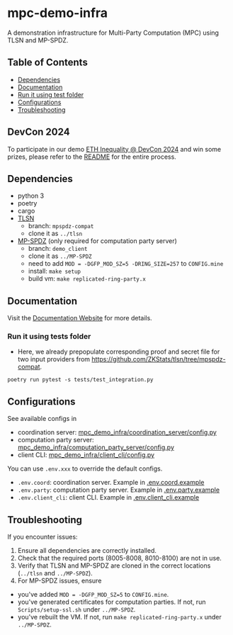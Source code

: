 # mpc-demo-infra

A demonstration infrastructure for Multi-Party Computation (MPC) using TLSN and MP-SPDZ.

## Table of Contents
- [Dependencies](#dependencies)
- [Documentation](#documentation)
- [Run it using test folder](#run-it-using-tests-folder)
- [Configurations](#configurations)
- [Troubleshooting](#troubleshooting)


## DevCon 2024

To participate in our demo [ETH Inequality @ DevCon 2024](https://demo.mpcstats.org/) and win some prizes, please refer to the [README](mpc_demo_infra/client_cli/docker/README.md) for the entire process.

## Dependencies

- python 3
- poetry
- cargo
- [TLSN](https://github.com/ZKStats/tlsn)
  - branch: `mpspdz-compat`
  - clone it as `../tlsn`
- [MP-SPDZ](https://github.com/ZKStats/MP-SPDZ) (only required for computation party server)
  - branch: `demo_client`
  - clone it as `../MP-SPDZ`
  - need to add `MOD = -DGFP_MOD_SZ=5 -DRING_SIZE=257` to `CONFIG.mine`
  - install: `make setup`
  - build vm: `make replicated-ring-party.x`

## Documentation 
Visit the [Documentation Website](https://docs.mpcstats.org/) for more details.
 
### Run it using tests folder
- Here, we already prepopulate corresponding proof and secret file for two input providers from https://github.com/ZKStats/tlsn/tree/mpspdz-compat.

```
poetry run pytest -s tests/test_integration.py
```

## Configurations

See available configs in
- coordination server: [mpc_demo_infra/coordination_server/config.py](mpc_demo_infra/coordination_server/config.py)
- computation party server: [mpc_demo_infra/computation_party_server/config.py](mpc_demo_infra/computation_party_server/config.py)
- client CLI: [mpc_demo_infra/client_cli/config.py](mpc_demo_infra/client_cli/config.py)

You can use `.env.xxx` to override the default configs.
- `.env.coord`: coordination server. Example in [.env.coord.example](.env.coord.example)
- `.env.party`: computation party server. Example in [.env.party.example](.env.party.example)
- `.env.client_cli`: client CLI. Example in [.env.client_cli.example](.env.client_cli.example)

## Troubleshooting

If you encounter issues:
1. Ensure all dependencies are correctly installed.
2. Check that the required ports (8005-8008, 8010-8100) are not in use.
3. Verify that TLSN and MP-SPDZ are cloned in the correct locations (`../tlsn` and `../MP-SPDZ`).
4. For MP-SPDZ issues, ensure
  - you've added `MOD = -DGFP_MOD_SZ=5` to `CONFIG.mine`.
  - you've generated certificates for computation parties. If not, run `Scripts/setup-ssl.sh` under `../MP-SPDZ`.
  - you've rebuilt the VM. If not, run `make replicated-ring-party.x` under `../MP-SPDZ`.
